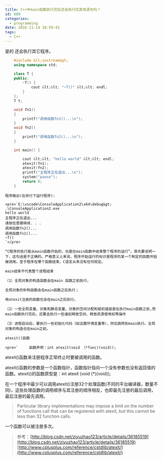 ```yaml
---
title: C++中main函数执行完后还会执行完其他语句吗？
id: 689
categories:
  - programming
date: 2016-11-14 10:59:43
tags:
  - C++
---
```


是的 还会执行其它程序。



``` cpp
    #include &lt;iostream&gt;
    using namespace std;

    class T {
    public:
        ~T() {
            cout &lt;&lt; "~T()" &lt;&lt; endl;
        }
    };
    T t;

    void fn1()
    {
        printf("调用函数fn1()...\n");
    }
    void fn2()
    {
        printf("调用函数fn2()...\n");
    }

    int main() {

        cout &lt;&lt; "hello world" &lt;&lt; endl;
        atexit(fn1);
        atexit(fn2);
        printf("主程序正在退出...\n");
        system("pause");
        return 0;
    }
```

    程序输出(在命行下运行程序):

    <pre>`E:\vscode\ConsoleApplication2\x64\debug&gt; .\ConsoleApplication2.exe
    hello world
    主程序正在退出...
    请按任意键继续. . .
    调用函数fn2()...
    调用函数fn1()...
    ~T()
    `</pre>

    “C程序的执行是从main函数开始的，也是在main函数中结束整个程序的运行”。首先要说明一下，这句话是不正确的。严格意义上来说，程序开始运行的标识是程序的某一个制定的函数开始被调用。至于程序在哪个函数结束，C语言从来没有任何规定。

    main结束不代表整个进程结束

    （1）全局对象的构造函数会在main 函数之前执行，

    全局对象的析构函数会在main函数之后执行；

    用atexit注册的函数也会在main之后执行。

    （2）一些全局变量、对象和静态变量、对象的空间分配和赋初值就是在执行main函数之前,而main函数执行完后，还要去执行一些诸如释放空间、释放资源使用权等操作

    （3）进程启动后，要执行一些初始化代码（如设置环境变量等），然后跳转到main执行。全局对象的构造也在main之前。

    atexit()函数

    <pre>`     函数声明：int atexit(void （*func)(void));

atexit()函数来注册程序正常终止时要被调用的函数。

atexit()函数的参数是一个函数指针，函数指针指向一个没有参数也没有返回值的函数。atexit()的函数原型是：int atexit (void (*)(void));

在一个程序中最少可以调用atexit()注册32个处理函数(不同的平台编译器，数量不同)，这些处理函数的调用顺序与其注册的顺序相反，也即最先注册的最后调用，最后注册的最先调用。

> Particular library implementations may impose a limit on the number of functions call that can be registered with atexit, but this cannot be less than 32 function calls.

一个函数可以被注册多次。

> 参考：[http://blog.csdn.net/ziyuzhao123/article/details/36185519](http://blog.csdn.net/ziyuzhao123/article/details/36185519)
>   [http://www.cplusplus.com/reference/cstdlib/atexit/](http://www.cplusplus.com/reference/cstdlib/atexit/)